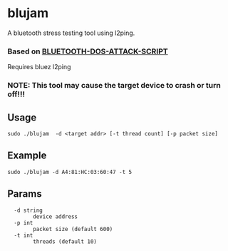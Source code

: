 # blujam
A bluetooth stress testing tool  using l2ping.

### Based on [BLUETOOTH-DOS-ATTACK-SCRIPT](https://github.com/crypt0b0y/BLUETOOTH-DOS-ATTACK-SCRIPT)

Requires bluez l2ping

### NOTE: This tool may cause the target device to crash or turn off!!!

## Usage
```shell
sudo ./blujam  -d <target addr> [-t thread count] [-p packet size]
```

## Example
```
sudo ./blujam -d A4:81:HC:03:60:47 -t 5
```
## Params
```
  -d string
    	device address
  -p int
    	packet size (default 600)
  -t int
    	threads (default 10)

```
